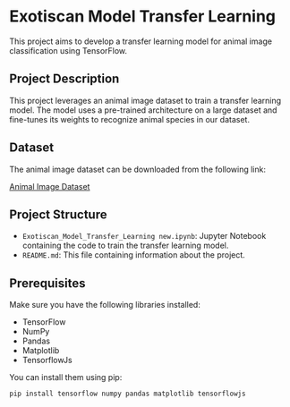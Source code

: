 # Exotiscan Model Transfer Learning

This project aims to develop a transfer learning model for animal image classification using TensorFlow.

## Project Description

This project leverages an animal image dataset to train a transfer learning model. The model uses a pre-trained architecture on a large dataset and fine-tunes its weights to recognize animal species in our dataset.

## Dataset

The animal image dataset can be downloaded from the following link:

[Animal Image Dataset](https://drive.google.com/drive/folders/1hpe1gCn1GTArljfQeIPYpaWCBeoQrTJn?usp=sharing)

## Project Structure

- `Exotiscan_Model_Transfer_Learning new.ipynb`: Jupyter Notebook containing the code to train the transfer learning model.
- `README.md`: This file containing information about the project.

## Prerequisites

Make sure you have the following libraries installed:
- TensorFlow
- NumPy
- Pandas
- Matplotlib
- TensorflowJs

You can install them using pip:

```bash
pip install tensorflow numpy pandas matplotlib tensorflowjs
